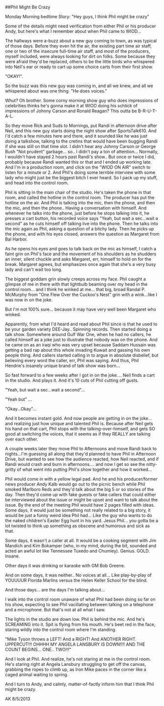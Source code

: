 ##Phil Might Be Crazy

Monday Morning bedtime Story: "Hey guys, I think Phil might be crazy"

Some of the details might need verification from either Phil or his producer Andy, but here's what I remember about when Phil came to WIOD…

The hallways were a-buzz about a new guy coming to town, as was typical of those days. Before they even hit the air, the existing part time air staff, one or two of the insecure full-time air staff, and most of the producers, myself included, were always looking for dirt on folks. Some because they were afraid they'd be replaced, others to be the little birds who whispered into Neil's ear or ready to cart up some choice carts from their first show.

"OKAY!".

So the buzz was this new guy was coming in, and all we knew, and all we whispered about was one thing. "He does voices."

Whut? Oh brother. Some corny morning show guy who does impressions of celebrities thinks he's gonna make it at WIOD doing his schtick of impressions of Johnny Carson and Ronald Reagan? This outta be B-R-U-T-A-L.

So they move Rick and Suds to Mornings, put Randi in afternoon drive after Neil, and this new guy starts doing the night show after SportsTalk610. And I'd catch a few minutes here and there, and it sounded like he was just doing a talkshow, talking to the cretins that would have been bugging Randi if she was still on that time slot. I didn't hear any Johnny Carson or George Bush "Not prudent" garbage… so.. I didn't pay a ton of attention… Normally, I wouldn't have stayed 2 hours past Randi's show.. But once or twice I did, probably because Randi wanted this or that and I ended up working late. And I'm in a production room, and click on the "WIOD ON AIR" switch to listen for a minute or 2. And Phil's doing some terrible interview with some lady who might just be the biggest bitch I ever heard. So I pack up my stuff, and head into the control room.

Phil is sitting in the main chair of the studio. He's taken the phone in that room, and called the hotline in the control room. The producer has put the hotline on the air. And Phil is talking into the mic, then the phone, and then the mic, and then the phone.. Having a conversation with himself. And whenever he talks into the phone, just before he stops talking into it, he presses a cart button, his recorded voice says "Yeah, but wait a sec…wait a second" as he cuts himself off talking live into the phone. Then he talks into the mic again as Phil, asking a question of a bitchy lady. Then he picks up the phone, and with his eyes closed, answers the question as Margaret from Bal Harbor.

As he opens his eyes and goes to talk back on the mic as himself, I catch a faint grin on Phil's face and the movement of his shoulders as he shudders an inner, silent chuckle and asks Margaret, err, himself to hold on for the break. Margaret agrees, but emphasizes once again that she's a very busy lady and can't wait too long.

The biggest goddam grin slowly creeps across my face. Phil caught a glimpse of me in there with that lightbulb beaming over my head in the control room… and I think he winked at me… that big, broad Randal P. McMurphy from "One Flew Over the Cuckoo's Nest" grin with a wink...like I was now in on the joke.

But I'm not 100% sure… because it may have very well been Margaret who winked.

Apparently, from what I'd heard and read about Phil since is that he used to be your garden variety DEE-Jay.. Spinning records. Then started doing a talk show. Somewhere around Gulf War One, when he had no callers, he called himself as a joke just to illustrate that nobody was on the phone. And he came on as an iraqi who was very upset because Saddam Hussain was getting a bad rap about this whole invading Kuwait and gassing his own people thing. And callers started calling in to argue in absolute disbelief, but believing every word the caller, err, Phil was saying. And thus, Phil Hendrie's insanely unique brand of talk show was born…

So fast forward to a few weeks after I got in on the joke…. Neil finds a cart in the studio. And plays it. And it's 10 cuts of Phil cutting off gusts.

"Yeah, but wait a sec…wait a second"…

"Yeah but" …

"Okay…Okay"…

And it becomes instant gold. And now people are getting in on the joke…and realizing just how unique and talented Phil is. Because after Neil gets his hand on that cart, Phil stops with the talking-over-himself, and gets SO good at switching the voices, that it seems as if they REALLY are talking over each other.

A couple weeks later they move Phil to Afternoons and move Randi back to nights…I'm guessing all along that they'd planned to have Phil in Afternoon Drive, but wanted to see how the audience reacted, how Neil reacted, and if Randi would crash and burn in afternoons…. and now I get so see the nitty-gritty of what went into putting Phil's show together and how it worked…

Phil would come in with a yellow legal pad. And he and his producer/former news producer Andy Kalb would go out to the picnic bench while Phil smoked Marlboro Reds and they'd talk about the big 5 or so stories of the day. Then they'd come up with fake guests or fake callers that could either be interviewed about the issue or might be upset and want to talk about the issue. By the end of the meeting Phil would have 2 pages filled with ideas. Some days, it would just be something not really related to a big story, it would be just a funny weird idea Phil had... Like the guy who wants to do the naked children's Easter Egg hunt in his yard. Jesus Phil… you gotta be a lot twisted to think up something as obscene and humorous and sick as that.

Some days, it wasn't a caller at all. It would be a cooking segment with Jim Mandich and Kim Bokamper (who, in my mind, during the bit, sounded and acted an awful lot like Tennessee Tuxedo and Chumley). Genius. GOLD. Insane.

Other days it was drinking or karaoke with GM Bob Greene.

And on some days, it was neither.. No voices at all… Like play-by-play of YOUUUUR Florida Marlins versus the Helen Keller School for the blind.

And those days… are the days I'm talking about…

I walk into the control room unaware of what Phil had been doing so far on his show, expecting to see Phil vacillating between talking on a telephone and a microphone. But that's not at all what I saw.

The lights in the studio are down low. Phil is behind the mic. And he's SCREAMING into it. Spit is flying from his mouth. He's beet red in the face, staring wildly into the control room where I'm standing.

"Mike Tyson throws a LEFT! And a RIGHT! And ANOTHER RIGHT. UPPERCUT!!! OHHHH MY ANGELA LANSBURY IS DOWN!!!! AND THE COUNT BEGINS… ONE.. TWO!!!"

And I look at Phil. And realize, he's not staring at me in the control room. He's staring right at Angela Lansbury struggling to get off the canvas, grabbing the ropes to climb up, as Iron Mike paces in the corner like a caged animal waiting to spring.

And I turn to Andy, and calmly, matter-of-factly inform him that I think Phil might be crazy.

AK 8/5/2013
